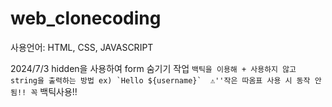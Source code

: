 # web_clonecoding

사용언어: HTML, CSS, JAVASCRIPT

2024/7/3
hidden을 사용하여 form 숨기기 작업
`` 백틱을 이용해 + 사용하지 않고 string을 출력하는 방법
ex) `Hello ${username}`  ⚠️''작은 따옴표 사용 시 동작 안됨!! 꼭 `` 백틱사용!!
